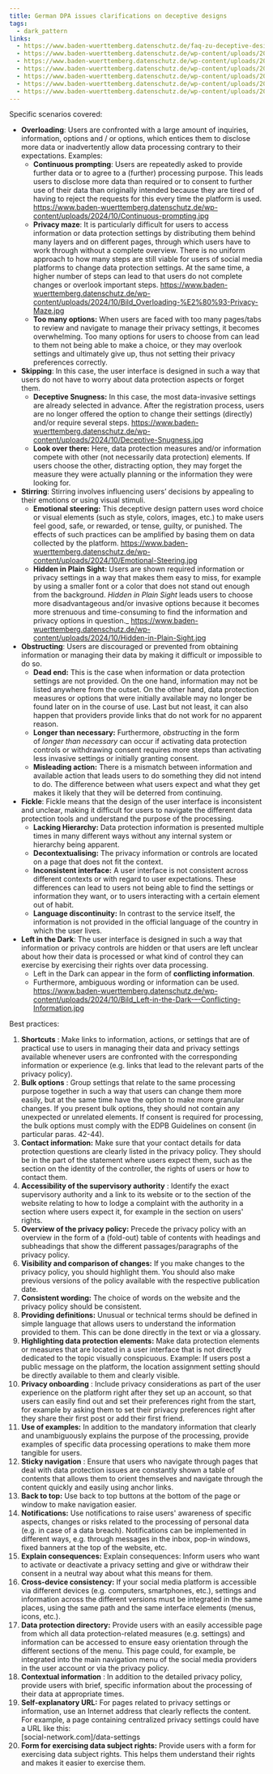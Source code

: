 ```yaml
---
title: German DPA issues clarifications on deceptive designs
tags:
  - dark_pattern
links:
  - https://www.baden-wuerttemberg.datenschutz.de/faq-zu-deceptive-design-patterns/
  - https://www.baden-wuerttemberg.datenschutz.de/wp-content/uploads/2024/10/Continuous-prompting.jpg
  - https://www.baden-wuerttemberg.datenschutz.de/wp-content/uploads/2024/10/Bild_Overloading-%E2%80%93-Privacy-Maze.jpg
  - https://www.baden-wuerttemberg.datenschutz.de/wp-content/uploads/2024/10/Deceptive-Snugness.jpg
  - https://www.baden-wuerttemberg.datenschutz.de/wp-content/uploads/2024/10/Emotional-Steering.jpg
  - https://www.baden-wuerttemberg.datenschutz.de/wp-content/uploads/2024/10/Hidden-in-Plain-Sight.jpg
  - https://www.baden-wuerttemberg.datenschutz.de/wp-content/uploads/2024/10/Bild_Left-in-the-Dark-–-Conflicting-Information.jpg
---
```

Specific scenarios covered:
- **Overloading**: Users are confronted with a large amount of inquiries, information, options and / or options, which entices them to disclose more data or inadvertently allow data processing contrary to their expectations. Examples:
	- **Continuous prompting**: Users are repeatedly asked to provide further data or to agree to a (further) processing purpose. This leads users to disclose more data than required or to consent to further use of their data than originally intended because they are tired of having to reject the requests for this every time the platform is used. https://www.baden-wuerttemberg.datenschutz.de/wp-content/uploads/2024/10/Continuous-prompting.jpg
	- **Privacy maze**: It is particularly difficult for users to access information or data protection settings by distributing them behind many layers and on different pages, through which users have to work through without a complete overview. There is no uniform approach to how many steps are still viable for users of social media platforms to change data protection settings. At the same time, a higher number of steps can lead to that users do not complete changes or overlook important steps. https://www.baden-wuerttemberg.datenschutz.de/wp-content/uploads/2024/10/Bild_Overloading-%E2%80%93-Privacy-Maze.jpg
	- **Too many options:** When users are faced with too many pages/tabs to review and navigate to manage their privacy settings, it becomes overwhelming. Too many options for users to choose from can lead to them not being able to make a choice, or they may overlook settings and ultimately give up, thus not setting their privacy preferences correctly.
- **Skipping**: In this case, the user interface is designed in such a way that users do not have to worry about data protection aspects or forget them.
	- **Deceptive Snugness:** In this case, the most data-invasive settings are already selected in advance. After the registration process, users are no longer offered the option to change their settings (directly) and/or require several steps. https://www.baden-wuerttemberg.datenschutz.de/wp-content/uploads/2024/10/Deceptive-Snugness.jpg
	- **Look over there:** Here, data protection measures and/or information compete with other (not necessarily data protection) elements. If users choose the other, distracting option, they may forget the measure they were actually planning or the information they were looking for.
- **Stirring**: Stirring involves influencing users’ decisions by appealing to their emotions or using visual stimuli.
	- **Emotional steering:** This deceptive design pattern uses word choice or visual elements (such as style, colors, images, etc.) to make users feel good, safe, or rewarded, or tense, guilty, or punished. The effects of such practices can be amplified by basing them on data collected by the platform. https://www.baden-wuerttemberg.datenschutz.de/wp-content/uploads/2024/10/Emotional-Steering.jpg
	- **Hidden in Plain Sight:** Users are shown required information or privacy settings in a way that makes them easy to miss, for example by using a smaller font or a color that does not stand out enough from the background. _Hidden in Plain Sight_ leads users to choose more disadvantageous and/or invasive options because it becomes more strenuous and time-consuming to find the information and privacy options in question._ https://www.baden-wuerttemberg.datenschutz.de/wp-content/uploads/2024/10/Hidden-in-Plain-Sight.jpg
- **Obstructing**: Users are discouraged or prevented from obtaining information or managing their data by making it difficult or impossible to do so.
	- **Dead end:** This is the case when information or data protection settings are not provided. On the one hand, information may not be listed anywhere from the outset. On the other hand, data protection measures or options that were initially available may no longer be found later on in the course of use. Last but not least, it can also happen that providers provide links that do not work for no apparent reason.
	- **Longer than necessary:** ​​Furthermore, _obstructing_ in the form of _longer than necessary_ can occur if activating data protection controls or withdrawing consent requires more steps than activating less invasive settings or initially granting consent.
	- **Misleading action:** There is a mismatch between information and available action that leads users to do something they did not intend to do. The difference between what users expect and what they get makes it likely that they will be deterred from continuing.
- **Fickle**: Fickle means that the design of the user interface is inconsistent and unclear, making it difficult for users to navigate the different data protection tools and understand the purpose of the processing.
	- **Lacking Hierarchy:** Data protection information is presented multiple times in many different ways without any internal system or hierarchy being apparent. 
	- **Decontextualising:** The privacy information or controls are located on a page that does not fit the context.
	- **Inconsistent interface:** A user interface is not consistent across different contexts or with regard to user expectations. These differences can lead to users not being able to find the settings or information they want, or to users interacting with a certain element out of habit. 
	- **Language discontinuity:** In contrast to the service itself, the information is not provided in the official language of the country in which the user lives. 
- **Left in the Dark**:  The user interface is designed in such a way that information or privacy controls are hidden or that users are left unclear about how their data is processed or what kind of control they can exercise by exercising their rights over data processing.
	- Left in the Dark can appear in the form of **conflicting information**.
	- Furthermore, ambiguous wording or information can be used. https://www.baden-wuerttemberg.datenschutz.de/wp-content/uploads/2024/10/Bild_Left-in-the-Dark-–-Conflicting-Information.jpg

Best practices:
1. **Shortcuts** : Make links to information, actions, or settings that are of practical use to users in managing their data and privacy settings available whenever users are confronted with the corresponding information or experience (e.g. links that lead to the relevant parts of the privacy policy).
2. **Bulk options** : Group settings that relate to the same processing purpose together in such a way that users can change them more easily, but at the same time have the option to make more granular changes. If you present bulk options, they should not contain any unexpected or unrelated elements. If consent is required for processing, the bulk options must comply with the EDPB Guidelines on consent (in particular paras. 42-44).
3. **Contact information:** Make sure that your contact details for data protection questions are clearly listed in the privacy policy. They should be in the part of the statement where users expect them, such as the section on the identity of the controller, the rights of users or how to contact them.
4. **Accessibility of the supervisory authority** : Identify the exact supervisory authority and a link to its website or to the section of the website relating to how to lodge a complaint with the authority in a section where users expect it, for example in the section on users' rights.
5. **Overview of the privacy policy:** Precede the privacy policy with an overview in the form of a (fold-out) table of contents with headings and subheadings that show the different passages/paragraphs of the privacy policy.
6. **Visibility and comparison of changes:** If you make changes to the privacy policy, you should highlight them. You should also make previous versions of the policy available with the respective publication date.
7. **Consistent wording:** The choice of words on the website and the privacy policy should be consistent.
8. **Providing definitions:** Unusual or technical terms should be defined in simple language that allows users to understand the information provided to them. This can be done directly in the text or via a glossary.
9. **Highlighting data protection elements:** Make data protection elements or measures that are located in a user interface that is not directly dedicated to the topic visually conspicuous. Example: If users post a public message on the platform, the location assignment setting should be directly available to them and clearly visible.
10. **Privacy onboarding** : Include privacy considerations as part of the user experience on the platform right after they set up an account, so that users can easily find out and set their preferences right from the start, for example by asking them to set their privacy preferences right after they share their first post or add their first friend.
11. **Use of examples:** In addition to the mandatory information that clearly and unambiguously explains the purpose of the processing, provide examples of specific data processing operations to make them more tangible for users.
12. **Sticky navigation** : Ensure that users who navigate through pages that deal with data protection issues are constantly shown a table of contents that allows them to orient themselves and navigate through the content quickly and easily using anchor links.
13. **Back to top:** Use back to top buttons at the bottom of the page or window to make navigation easier.
14. **Notifications:** Use notifications to raise users' awareness of specific aspects, changes or risks related to the processing of personal data (e.g. in case of a data breach). Notifications can be implemented in different ways, e.g. through messages in the inbox, pop-in windows, fixed banners at the top of the website, etc.
15. **Explain consequences:** Explain consequences: Inform users who want to activate or deactivate a privacy setting and give or withdraw their consent in a neutral way about what this means for them.
16. **Cross-device consistency:** If your social media platform is accessible via different devices (e.g. computers, smartphones, etc.), settings and information across the different versions must be integrated in the same places, using the same path and the same interface elements (menus, icons, etc.).
17. **Data protection directory:** Provide users with an easily accessible page from which all data protection-related measures (e.g. settings) and information can be accessed to ensure easy orientation through the different sections of the menu. This page could, for example, be integrated into the main navigation menu of the social media providers in the user account or via the privacy policy.
18. **Contextual information** : In addition to the detailed privacy policy, provide users with brief, specific information about the processing of their data at appropriate times.
19. **Self-explanatory URL:** For pages related to privacy settings or information, use an Internet address that clearly reflects the content.  
    For example, a page containing centralized privacy settings could have a URL like this:  
    [social-network.com]/data-settings
20. **Form for exercising data subject rights:** Provide users with a form for exercising data subject rights. This helps them understand their rights and makes it easier to exercise them.
